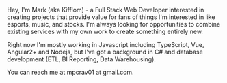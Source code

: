 <!---
markflm/markflm is a ✨ special ✨ repository because its `README.md` (this file) appears on your GitHub profile.
You can click the Preview link to take a look at your changes.
--->

Hey, I'm Mark (aka Kifflom) - a Full Stack Web Developer interested in creating projects that provide value for fans of things I'm interested in like esports, music, and stocks.
I'm always looking for opportunities to combine existing services with my own work to create something entirely new.

Right now I'm mostly working in Javascript including TypeScript, Vue, Angular2+ and Nodejs, but I've got a background in C# and database development (ETL, BI Reporting, Data Warehousing). 


You can reach me at mpcrav01 at gmail.com.
